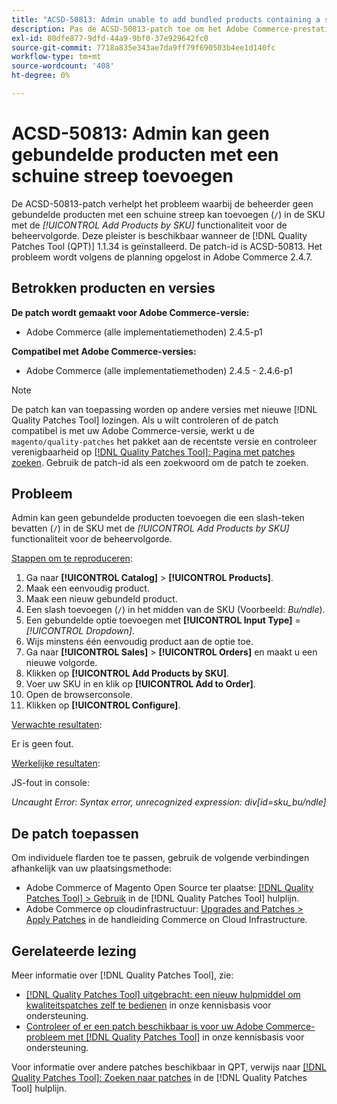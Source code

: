 ```yaml
---
title: "ACSD-50813: Admin unable to add bundled products containing a slash"
description: Pas de ACSD-50813-patch toe om het Adobe Commerce-prestatieprobleem op te lossen waarbij de beheerder geen gebundelde producten met een schuine streep (`/`) in de SKU kan toevoegen met de functie *Producten door SKU* toevoegen aan de beheervolgorde.
exl-id: 80dfe877-9dfd-44a9-9bf0-37e929642fc0
source-git-commit: 7718a835e343ae7da9ff79f690503b4ee1d140fc
workflow-type: tm+mt
source-wordcount: '408'
ht-degree: 0%

---
```


# ACSD-50813: Admin kan geen gebundelde producten met een schuine streep toevoegen

De ACSD-50813-patch verhelpt het probleem waarbij de beheerder geen gebundelde producten met een schuine streep kan toevoegen (`/`) in de SKU met de *[!UICONTROL Add Products by SKU]* functionaliteit voor de beheervolgorde. Deze pleister is beschikbaar wanneer de [!DNL Quality Patches Tool (QPT)] 1.1.34 is geïnstalleerd. De patch-id is ACSD-50813. Het probleem wordt volgens de planning opgelost in Adobe Commerce 2.4.7.

## Betrokken producten en versies

**De patch wordt gemaakt voor Adobe Commerce-versie:**

* Adobe Commerce (alle implementatiemethoden) 2.4.5-p1

**Compatibel met Adobe Commerce-versies:**

* Adobe Commerce (alle implementatiemethoden) 2.4.5 - 2.4.6-p1

>[!NOTE]
>
>De patch kan van toepassing worden op andere versies met nieuwe [!DNL Quality Patches Tool] lozingen. Als u wilt controleren of de patch compatibel is met uw Adobe Commerce-versie, werkt u de `magento/quality-patches` het pakket aan de recentste versie en controleer verenigbaarheid op [[!DNL Quality Patches Tool]: Pagina met patches zoeken](https://experienceleague.adobe.com/tools/commerce-quality-patches/index.html). Gebruik de patch-id als een zoekwoord om de patch te zoeken.

## Probleem

Admin kan geen gebundelde producten toevoegen die een slash-teken bevatten (`/`) in de SKU met de *[!UICONTROL Add Products by SKU]* functionaliteit voor de beheervolgorde.

<u>Stappen om te reproduceren</u>:

1. Ga naar **[!UICONTROL Catalog]** > **[!UICONTROL Products]**.
1. Maak een eenvoudig product.
1. Maak een nieuw gebundeld product.
1. Een slash toevoegen (`/`) in het midden van de SKU (Voorbeeld: *Bu/ndle*).
1. Een gebundelde optie toevoegen met **[!UICONTROL Input Type]** = *[!UICONTROL Dropdown]*.
1. Wijs minstens één eenvoudig product aan de optie toe.
1. Ga naar **[!UICONTROL Sales]** > **[!UICONTROL Orders]** en maakt u een nieuwe volgorde.
1. Klikken op **[!UICONTROL Add Products by SKU]**.
1. Voer uw SKU in en klik op **[!UICONTROL Add to Order]**.
1. Open de browserconsole.
1. Klikken op **[!UICONTROL Configure]**.

<u>Verwachte resultaten</u>:

Er is geen fout.

<u>Werkelijke resultaten</u>:

JS-fout in console:

*Uncaught Error: Syntax error, unrecognized expression: div[id=sku_bu/ndle]*

## De patch toepassen

Om individuele flarden toe te passen, gebruik de volgende verbindingen afhankelijk van uw plaatsingsmethode:

* Adobe Commerce of Magento Open Source ter plaatse: [[!DNL Quality Patches Tool] > Gebruik](https://experienceleague.adobe.com/docs/commerce-operations/tools/quality-patches-tool/usage.html) in de [!DNL Quality Patches Tool] hulplijn.
* Adobe Commerce op cloudinfrastructuur: [Upgrades and Patches > Apply Patches](https://experienceleague.adobe.com/docs/commerce-cloud-service/user-guide/develop/upgrade/apply-patches.html) in de handleiding Commerce on Cloud Infrastructure.

## Gerelateerde lezing

Meer informatie over [!DNL Quality Patches Tool], zie:

* [[!DNL Quality Patches Tool] uitgebracht: een nieuw hulpmiddel om kwaliteitspatches zelf te bedienen](/help/announcements/adobe-commerce-announcements/magento-quality-patches-released-new-tool-to-self-serve-quality-patches.md) in onze kennisbasis voor ondersteuning.
* [Controleer of er een patch beschikbaar is voor uw Adobe Commerce-probleem met [!DNL Quality Patches Tool]](/help/support-tools/patches-available-in-qpt-tool/check-patch-for-magento-issue-with-magento-quality-patches.md) in onze kennisbasis voor ondersteuning.

Voor informatie over andere patches beschikbaar in QPT, verwijs naar [[!DNL Quality Patches Tool]: Zoeken naar patches](https://experienceleague.adobe.com/tools/commerce-quality-patches/index.html) in de [!DNL Quality Patches Tool] hulplijn.
